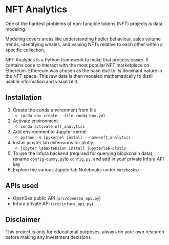 # NFT Analytics
One of the hardest problems of non-fungible tokens (NFT) projects is data modeling.

Modeling covers areas like understanding hodler behaviour, sales volume trends, identifying whales, and valuing NFTs relative to each other within a specific collection. 

NFT Analytics is a Python framework to make that process easier. It contains code to interact with the most popular NFT marketplace on Ethereum. Ethereum was chosen as the base due to its dominant nature in the NFT space. This raw data is then modeled mathematically to distill usable information and visualize it.

## Installation
1. Create the conda environment from file
   + ```conda env create --file conda-env.yml```
2. Activate environment 
   + ```conda activate nft_analytics```
3. Add environment to Jupyter kernel 
    + ```python -m ipykernel install --name=nft_analytics```
4. Install jupyter lab extensions for plotly 
   + ```jupyter labextension install jupyterlab-plotly```
5. To use the Infura backend (required for querying blockchain data), rename `config-dummy.py`to `config.py`, and add in your private Infura API key
6. Explore the various Jupyterlab Notebooks under `notebooks/`

## APIs used
- OpenSea public API (`src/opensea_api.py`)
- Infura private API (`src/infura_api.py`)

## Disclaimer
This project is only for educational purposes, always do your own research before making any investment decisions.